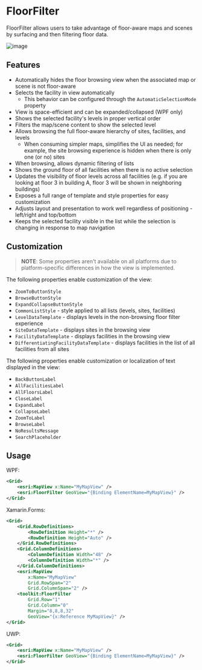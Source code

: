 # FloorFilter

FloorFilter allows users to take advantage of floor-aware maps and scenes by surfacing and then filtering floor data.

![image](https://user-images.githubusercontent.com/29742178/158746908-71a39e28-596f-44b6-9230-e2a04bdaeb9e.png)

## Features

- Automatically hides the floor browsing view when the associated map or scene is not floor-aware
- Selects the facility in view automatically
    - This behavior can be configured through the `AutomaticSelectionMode` property
- View is space-efficient and can be expanded/collapsed (WPF only)
- Shows the selected facility's levels in proper vertical order
- Filters the map/scene content to show the selected level
- Allows browsing the full floor-aware hierarchy of sites, facilities, and levels
    - When consuming simpler maps, simplifies the UI as needed; for example, the site browsing experience is hidden when there is only one (or no) sites
- When browsing, allows dynamic filtering of lists
- Shows the ground floor of all facilities when there is no active selection
- Updates the visibility of floor levels across all facilities (e.g. if you are looking at floor 3 in building A, floor 3 will be shown in neighboring buildings)
- Exposes a full range of template and style properties for easy customization
- Adjusts layout and presentation to work well regardless of positioning - left/right and top/bottom
- Keeps the selected facility visible in the list while the selection is changing in response to map navigation

## Customization

> **NOTE**: Some properties aren't available on all platforms due to platform-specific differences in how the view is implemented.

The following properties enable customization of the view:

- `ZoomToButtonStyle`
- `BrowseButtonStyle`
- `ExpandCollapseButtonStyle`
- `CommonListStyle` - style applied to all lists (levels, sites, facilities)
- `LevelDataTemplate` - displays levels in the non-browsing floor filter experience
- `SiteDataTemplate` - displays sites in the browsing view
- `FacilityDataTemplate` - displays facilities in the browsing view
- `DifferentiatingFacilityDataTemplate` - displays facilities in the list of all facilities from all sites

The following properties enable customization or localization of text displayed in the view:

- `BackButtonLabel`
- `AllFacilitiesLabel`
- `AllFloorsLabel`
- `CloseLabel`
- `ExpandLabel`
- `CollapseLabel`
- `ZoomToLabel`
- `BrowseLabel`
- `NoResultsMessage`
- `SearchPlaceholder`

## Usage

WPF:

```xml
<Grid>
    <esri:MapView x:Name="MyMapView" />
    <esri:FloorFilter GeoView="{Binding ElementName=MyMapView}" />
</Grid>
```

Xamarin.Forms:

```xml
<Grid>
    <Grid.RowDefinitions>
        <RowDefinition Height="*" />
        <RowDefinition Height="Auto" />
    </Grid.RowDefinitions>
    <Grid.ColumnDefinitions>
        <ColumnDefinition Width="48" />
        <ColumnDefinition Width="*" />
    </Grid.ColumnDefinitions>
    <esri:MapView
        x:Name="MyMapView"
        Grid.RowSpan="2"
        Grid.ColumnSpan="2" />
    <toolkit:FloorFilter
        Grid.Row="1"
        Grid.Column="0"
        Margin="8,8,8,32"
        GeoView="{x:Reference MyMapView}" />
</Grid>
```

UWP:

```xml
<Grid>
    <esri:MapView x:Name="MyMapView" />
    <esri:FloorFilter GeoView="{Binding ElementName=MyMapView}" />
</Grid>
```
